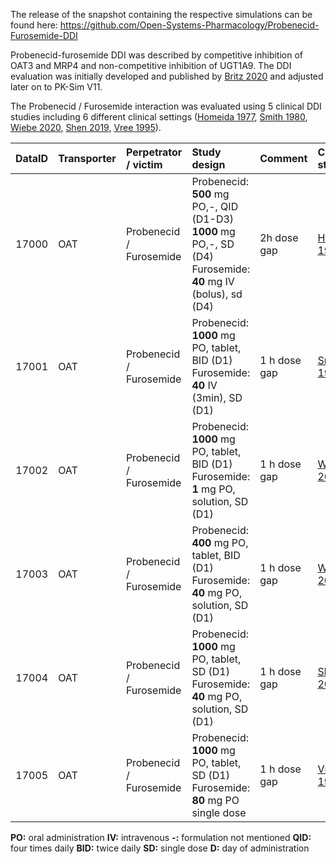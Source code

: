 The release of the snapshot containing the respective simulations can be found here: <https://github.com/Open-Systems-Pharmacology/Probenecid-Furosemide-DDI>

Probenecid-furosemide DDI was described by competitive inhibition of OAT3 and MRP4 and non-competitive inhibition of UGT1A9. The DDI evaluation was initially developed and published by [Britz 2020](#5-references) and adjusted later on to PK-Sim V11.

The Probenecid / Furosemide interaction was evaluated using 5 clinical DDI studies including 6 different clinical settings ([Homeida 1977](#references), [Smith 1980](#references), [Wiebe 2020](#references), [Shen 2019](#references), [Vree 1995](#references)).

| DataID | Transporter | Perpetrator / victim     | Study design                                                                                                                                               | Comment | Clinical study                      |
|---:|:---|:--------|:----------------------------------------------|:---|:------|
|  17000 | OAT  | Probenecid / Furosemide | Probenecid: **500** mg PO,-, QID (D1-D3) **1000** mg PO,-, SD (D4) Furosemide: **40** mg IV (bolus), sd (D4)  |   2h dose gap      | [Homeida 1977](#references)        |
|  17001 | OAT  | Probenecid / Furosemide | Probenecid: **1000** mg PO, tablet, BID (D1) Furosemide: **40** IV (3min), SD (D1) |   1 h dose gap      | [Smith 1980](#references)        |
|    17002 | OAT  | Probenecid / Furosemide | Probenecid: **1000** mg PO, tablet, BID (D1) Furosemide: **1** mg PO, solution, SD (D1)  |   1 h dose gap       | [Wiebe 2020](#references)       |
|  17003 | OAT   | Probenecid / Furosemide | Probenecid: **400** mg PO, tablet, BID (D1) Furosemide: **40** mg PO, solution, SD (D1)|   1 h dose gap       | [Wiebe 2020](#references)        |
|  17004 | OAT   | Probenecid / Furosemide | Probenecid: **1000** mg PO, tablet, SD (D1) Furosemide: **40** mg PO, solution, SD (D1)|   1 h dose gap       | [Shen 2009](#references)        |
|  17005 | OAT   | Probenecid / Furosemide | Probenecid: **1000** mg PO, tablet, SD (D1) Furosemide: **80** mg PO single dose|    1 h dose gap      | [Vree 1995](#references)        |


**PO:** oral administration
**IV:** intravenous
**-:** formulation not mentioned
**QID:** four times daily
**BID:** twice daily
**SD:** single dose
**D:** day of administration


